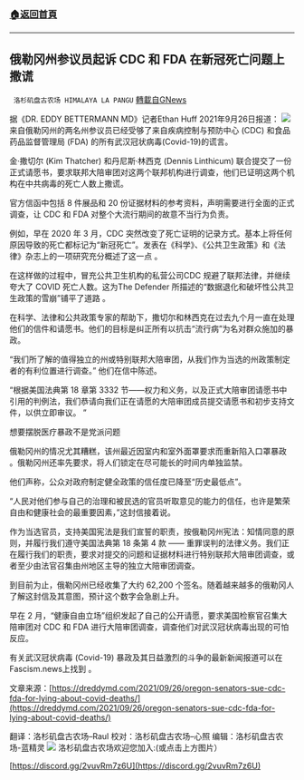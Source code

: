 ###  [:house:返回首頁](https://github.com/ourhimalayas/txt)
---


## 俄勒冈州参议员起诉 CDC 和 FDA 在新冠死亡问题上撒谎
` 洛杉矶盘古农场 HIMALAYA LA PANGU` [轉載自GNews](https://gnews.org/zh-hans/1560774/)

据《DR. EDDY BETTERMANN MD》记者Ethan Huff 2021年9月26日报道：
![](https://assets.gnews.org/wp-content/uploads/2021/09/2321.png)
来自俄勒冈州的两名州参议员已经受够了来自疾病控制与预防中心 (CDC) 和食品药品监督管理局 (FDA) 的所有武汉冠状病毒(Covid-19)的谎言。

金·撒切尔 (Kim Thatcher) 和丹尼斯·林西克 (Dennis Linthicum) 联合提交了一份正式请愿书，要求联邦大陪审团对这两个联邦机构进行调查，他们已证明这两个机构在中共病毒的死亡人数上撒谎。

官方信函中包括 8 件展品和 20 份证据材料的参考资料，声明需要进行全面的正式调查，让 CDC 和 FDA 对整个大流行期间的故意不当行为负责。

例如，早在 2020 年 3 月，CDC 突然改变了死亡证明的记录方式。基本上将任何原因导致的死亡都标记为“新冠死亡”。发表在《科学》、《公共卫生政策》和《法律》杂志上的一项研究充分概述了这一点 。

在这样做的过程中，冒充公共卫生机构的私营公司CDC 规避了联邦法律，并继续夸大了 COVID 死亡人数。这为The Defender 所描述的“数据退化和破坏性公共卫生政策的雪崩”铺平了道路 。

在科学、法律和公共政策专家的帮助下，撒切尔和林西克在过去九个月一直在处理他们的信件和请愿书。他们的目标是纠正所有以抗击“流行病”为名对群众施加的暴政。

“我们所了解的值得独立的州或特别联邦大陪审团，从我们作为当选的州政策制定者的有利位置进行调查。” 他们在信中陈述。

“根据美国法典第 18 章第 3332 节——权力和义务，以及正式大陪审团请愿书中引用的判例法，我们恭请向我们正在请愿的大陪审团成员提交请愿书和初步支持文件，以供立即审议。 ”

想要摆脱医疗暴政不是党派问题

俄勒冈州的情况尤其糟糕，该州最近因室内和室外面罩要求而重新陷入口罩暴政 。俄勒冈州还率先要求，将人们锁定在尽可能长的时间内单独监禁。

他们声称，公众对政府制定健全政策的信任度已降至“历史最低点”。

“人民对他们参与自己的治理和被民选的官员听取意见的能力的信任，也许是繁荣自由和健康社会的最重要因素，”这封信接着说。

作为当选官员，支持美国宪法是我们宣誓的职责，按俄勒冈州宪法：知情同意的原则，并履行我们遵守美国法典第 18 条第 4 款 —— 重罪误判的法律义务。我们正在履行我们的职责，要求对提交的问题和证据材料进行特别联邦大陪审团调查，或者至少由法官召集由州地区主导的独立大陪审团调查。

到目前为止，俄勒冈州已经收集了大约 62,200 个签名。随着越来越多的俄勒冈人了解这封信及其意图，预计这个数字会急剧上升。

早在 2 月，“健康自由立场”组织发起了自己的公开请愿，要求美国检察官召集大陪审团对 CDC 和 FDA 进行大陪审团调查，调查他们对武汉冠状病毒出现的可怕反应。

有关武汉冠状病毒 (Covid-19) 暴政及其日益激烈的斗争的最新新闻报道可以在Fascism.news上找到 。

文章来源：[https://dreddymd.com/2021/09/26/oregon-senators-sue-cdc-fda-for-lying-about-covid-deaths/](https://dreddymd.com/2021/09/26/oregon-senators-sue-cdc-fda-for-lying-about-covid-deaths/)

翻译：洛杉矶盘古农场–Raul
校对：洛杉矶盘古农场–心照
编辑：洛杉矶盘古农场-蓝精灵
![](https://assets.gnews.org/wp-content/uploads/2021/03/WhatsApp-Image-2021-06-26-at-22.05.30.jpeg)
洛杉矶盘古农场欢迎您加入:(或点击上方图片）

[https://discord.gg/2vuvRm7z6U](https://discord.gg/2vuvRm7z6U)
